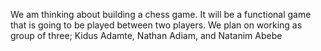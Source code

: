 We am thinking about building a chess game. It will be a functional game that is going to be played between two players.
We plan on working as group of three; Kidus Adamte, Nathan Adiam, and Natanim Abebe 
